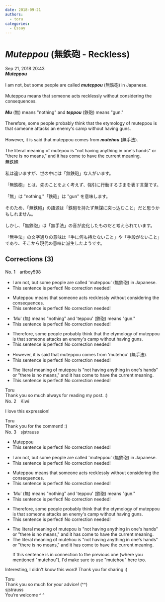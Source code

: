 ```yaml
---
date: 2018-09-21
authors:
  - toru
categories:
  - Essay
---
```


<h1 id="subject_show"><strong><em>Muteppou</strong></em> (無鉄砲 - Reckless)</h1>
<div class="date">Sep 21, 2018 20:43</div>
<div id="post"><div id="body_show_ori">
<strong><em>Muteppou</strong></em><br/><br/>I am not, but some people are called <strong><em>muteppou</em></strong> (無鉄砲) in Japanese.<br/><br/>Muteppou means that someone acts recklessly without considering the consequences.<br/><br/><strong><em>Mu</em></strong> (無) means "nothing" and <strong><em>teppou</em></strong> (鉄砲) means "gun."<br/><br/>Therefore, some people probably think that the etymology of muteppou is that someone attacks an enemy's camp without having guns. <br/><br/>However, it is said that muteppou comes from <strong><em>mutehou</em></strong> (無手法).<br/><br/>The literal meaning of mutepou is "not having anything in one's hands" or "there is no means," and it has come to have the current meaning.
</div></div>

<!-- more -->

<div id="post_ja"><div id="body_show_mo">
無鉄砲<br/><br/>私は違いますが、世の中には「無鉄砲」な人がいます。<br/><br/>「無鉄砲」とは、先のことをよく考えず、強引に行動するさまを表す言葉です。<br/><br/>「無」は "nothing,"「鉄砲」は "gun" を意味します。<br/><br/>そのため、「無鉄砲」の語源は「鉄砲を持たず無謀に突っ込むこと」だと思うかもしれません。<br/><br/>しかし、「無鉄砲」は「無手法」の音が変化したものだと考えられています。<br/><br/>「無手法」の文字通りの意味は「手に何も持たないこと」や「手段がないこと」であり、そこから現代の意味に派生したようです。
</div></div>

## Corrections (3)
<div id="block"><div class="first_name"> No. 1　<span class="just_name">artboy598</span></div><div id="block2">
<ul class="correction_field">
<li class="incorrect">I am not, but some people are called 'muteppou' (無鉄砲) in Japanese.</li>
<li class="corrected perfect">This sentence is perfect! No correction needed!</li>
</ul>
<ul class="correction_field">
<li class="incorrect">Muteppou means that someone acts recklessly without considering the consequences.</li>
<li class="corrected perfect">This sentence is perfect! No correction needed!</li>
</ul>
<ul class="correction_field">
<li class="incorrect">'Mu' (無) means "nothing" and 'teppou' (鉄砲) means "gun."</li>
<li class="corrected perfect">This sentence is perfect! No correction needed!</li>
</ul>
<ul class="correction_field">
<li class="incorrect">Therefore, some people probably think that the etymology of muteppou is that someone attacks an enemy's camp without having guns.</li>
<li class="corrected perfect">This sentence is perfect! No correction needed!</li>
</ul>
<ul class="correction_field">
<li class="incorrect">However, it is said that muteppou comes from 'mutehou' (無手法).</li>
<li class="corrected perfect">This sentence is perfect! No correction needed!</li>
</ul>
<ul class="correction_field">
<li class="incorrect">The literal meaning of mutepou is "not having anything in one's hands" or "there is no means," and it has come to have the current meaning.</li>
<li class="corrected perfect">This sentence is perfect! No correction needed!</li>
</ul>
</div><div class="name"><span class="just_name">Toru</span><br>
Thank you so much always for reading my post. :)
</div>
</div>
<div id="block"><div class="first_name"> No. 2　<span class="just_name">Kiwi</span></div><div id="block2">
<p class="comment_small">
 I love this expression!
</p>

</div><div class="name"><span class="just_name">Toru</span><br>
Thank you for the comment! :)
</div>
</div>
<div id="block"><div class="first_name"> No. 3　<span class="just_name">sjstrauss</span></div><div id="block2">
<ul class="correction_field">
<li class="incorrect">Muteppou</li>
<li class="corrected perfect">This sentence is perfect! No correction needed!</li>
</ul>
<ul class="correction_field">
<li class="incorrect">I am not, but some people are called 'muteppou' (無鉄砲) in Japanese.</li>
<li class="corrected perfect">This sentence is perfect! No correction needed!</li>
</ul>
<ul class="correction_field">
<li class="incorrect">Muteppou means that someone acts recklessly without considering the consequences.</li>
<li class="corrected perfect">This sentence is perfect! No correction needed!</li>
</ul>
<ul class="correction_field">
<li class="incorrect">'Mu' (無) means "nothing" and 'teppou' (鉄砲) means "gun."</li>
<li class="corrected perfect">This sentence is perfect! No correction needed!</li>
</ul>
<ul class="correction_field">
<li class="incorrect">Therefore, some people probably think that the etymology of muteppou is that someone attacks an enemy's camp without having guns.</li>
<li class="corrected perfect">This sentence is perfect! No correction needed!</li>
</ul>
<ul class="correction_field">
<li class="incorrect">The literal meaning of mutepou is "not having anything in one's hands" or "there is no means," and it has come to have the current meaning.</li>
<li class="corrected correct">
The literal meaning of mutehou is "not having anything in one's hands" or "there is no means," and it has come to have the current meaning.
<p class="correction_comment">If this sentence is in connection to the previous one (where you mentioned "mutehou"), I'd make sure to use "mutehou" here too.</p>
</li>
</ul>
<p class="comment_small">
 Interesting, I didn't know this word! Thank you for sharing :)
</p>

</div><div class="name"><span class="just_name">Toru</span><br>
Thank you so much for your advice! (^^)
</div>
<div class="name"><span class="just_name">sjstrauss</span><br>
You’re welcome ^ ^
</div>
</div>
